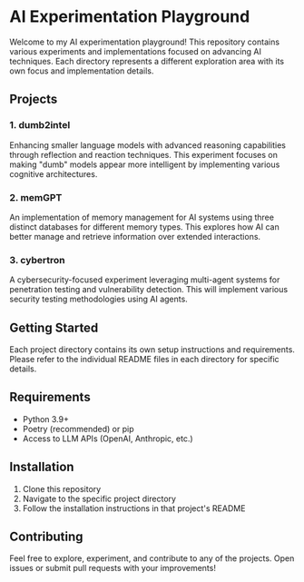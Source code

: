 # AI Experimentation Playground

Welcome to my AI experimentation playground! This repository contains various experiments and implementations focused on advancing AI techniques. Each directory represents a different exploration area with its own focus and implementation details.

## Projects

### 1. dumb2intel
Enhancing smaller language models with advanced reasoning capabilities through reflection and reaction techniques. This experiment focuses on making "dumb" models appear more intelligent by implementing various cognitive architectures.

### 2. memGPT
An implementation of memory management for AI systems using three distinct databases for different memory types. This explores how AI can better manage and retrieve information over extended interactions.

### 3. cybertron
A cybersecurity-focused experiment leveraging multi-agent systems for penetration testing and vulnerability detection. This will implement various security testing methodologies using AI agents.

## Getting Started

Each project directory contains its own setup instructions and requirements. Please refer to the individual README files in each directory for specific details.

## Requirements

- Python 3.9+
- Poetry (recommended) or pip
- Access to LLM APIs (OpenAI, Anthropic, etc.)

## Installation

1. Clone this repository
2. Navigate to the specific project directory
3. Follow the installation instructions in that project's README

## Contributing

Feel free to explore, experiment, and contribute to any of the projects. Open issues or submit pull requests with your improvements!
